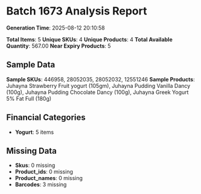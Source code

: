 # Batch 1673 Analysis Report

**Generation Time**: 2025-08-12 20:10:58

**Total Items**: 5
**Unique SKUs**: 4
**Unique Products**: 4
**Total Available Quantity**: 567.00
**Near Expiry Products**: 5

## Sample Data
**Sample SKUs**: 446958, 28052035, 28052032, 12551246
**Sample Products**: Juhayna Strawberry Fruit yogurt (105gm), Juhayna Pudding Vanilla Dancy (100g), Juhayna Pudding Chocolate Dancy (100g), Juhayna Greek Yogurt 5% Fat Full (180g)

## Financial Categories
- **Yogurt**: 5 items

## Missing Data
- **Skus**: 0 missing
- **Product_ids**: 0 missing
- **Product_names**: 0 missing
- **Barcodes**: 3 missing
